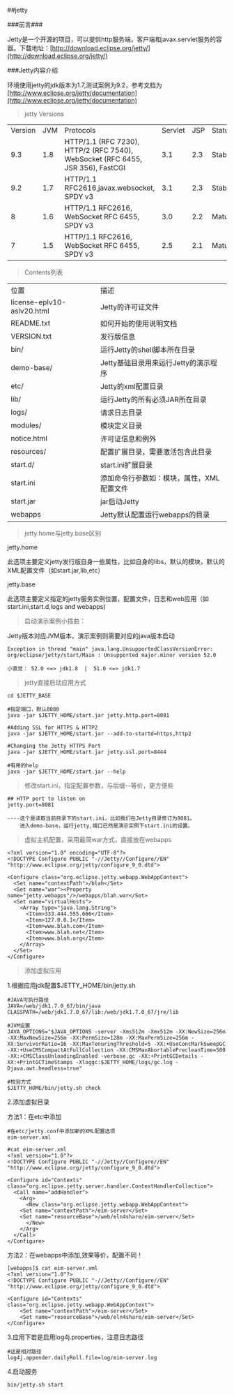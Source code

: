 ##jetty

###前言###

Jetty是一个开源的项目，可以提供http服务端，客户端和javax.servlet服务的容器。下载地址：[http://download.eclipse.org/jetty/](http://download.eclipse.org/jetty/) 

###Jetty内容介绍

环境使用jetty的jdk版本为1.7,测试案例为9.2，参考文档为[http://www.eclipse.org/jetty/documentation](http://www.eclipse.org/jetty/documentation)

>jetty Versions


<table>
	<tr>
		<td>Version</td>
		<td>JVM</td>
		<td>Protocols</td>
		<td>Servlet</td>
		<td>JSP</td>
		<td>Status</td>		
	</tr>
	<tr>
		<td>9.3</td>
		<td>1.8</td>
		<td>HTTP/1.1 (RFC 7230), HTTP/2 (RFC 7540), WebSocket (RFC 6455, JSR 356), FastCGI</td>
		<td>3.1</td>
		<td>2.3</td>
		<td>Stable</td>		
	</tr>
	<tr>
		<td>9.2</td>
		<td>1.7</td>
		<td>HTTP/1.1 RFC2616,javax.websocket, SPDY v3</td>
		<td>3.1</td>
		<td>2.3</td>
		<td>Stable</td>		
	</tr>
	<tr>
		<td>8</td>
		<td>1.6</td>
		<td>HTTP/1.1 RFC2616, WebSocket RFC 6455, SPDY v3</td>
		<td>3.0</td>
		<td>2.2</td>
		<td>Mature</td>		
	</tr>
	<tr>
		<td>7</td>
		<td>1.5</td>
		<td>HTTP/1.1 RFC2616, WebSocket RFC 6455, SPDY v3</td>
		<td>2.5</td>
		<td>2.1</td>
		<td>Mature</td>		
	</tr>
</table>


>Contents列表


<table>
	<tr>
		<td>位置</td>
		<td>描述</td>	
	</tr>
	<tr>
		<td>license-eplv10-aslv20.html</td>
		<td>Jetty的许可证文件</td>
	</tr>
	<tr>
		<td>README.txt</td>
		<td>如何开始的使用说明文档</td>
	</tr>
	<tr>
		<td>VERSION.txt</td>
		<td>发行版信息</td>
	</tr>
	<tr>
		<td>bin/</td>
		<td>运行Jetty的shell脚本所在目录</td>
	</tr>
	<tr>
		<td>demo-base/</td>
		<td>Jetty基础目录用来运行Jetty的演示程序</td>
	</tr>
	<tr>
		<td>etc/</td>
		<td>Jetty的xml配置目录</td>
	<tr>
		<td>lib/</td>
		<td>运行Jetty的所有必须JAR所在目录</td>
	</tr>
	<tr>
		<td>logs/</td>
		<td>请求日志目录</td>
	</tr>
	<tr>
		<td>modules/</td>
		<td>模块定义目录</td>
	</tr>
	<tr>
		<td>notice.html</td>
		<td>许可证信息和例外</td>
	</tr>
	<tr>
		<td>resources/</td>
		<td>配置扩展目录，需要激活包含此目录</td>
	</tr>	
	<tr>
		<td>start.d/</td>
		<td>start.ini扩展目录</td>
	</tr>
	<tr>
		<td>start.ini</td>
		<td>添加命令行参数如：模块，属性，XML配置文件</td>
	</tr>
	<tr>
		<td>start.jar</td>
		<td>jar启动Jetty</td>
	</tr>
	<tr>
		<td>webapps</td>
		<td>Jetty默认配置运行webapps的目录</td>
	</tr>
</table>

>jetty.home与jetty.base区别

jetty.home
	
此选项主要定义jetty发行版自身一些属性，比如自身的libs，默认的模块，默认的XML配置文件（如start.jar,lib,etc）

jetty.base

此选项主要定义指定的jetty服务实例位置，配置文件，日志和web应用（如start.ini,start.d,logs and webapps)

>启动演示案例小插曲：

Jetty版本对应JVM版本，演示案例则需要对应的java版本启动

	Exception in thread "main" java.lang.UnsupportedClassVersionError: org/eclipse/jetty/start/Main : Unsupported major.minor version 52.0

	小直觉： 52.0 <=> jdk1.8  |  51.0 <=> jdk1.7


>jetty直接启动应用方式

	cd $JETTY_BASE

	#指定端口，默认8080
	java -jar $JETTY_HOME/start.jar jetty.http.port=8081

	#Adding SSL for HTTPS & HTTP2
	java -jar $JETTY_HOME/start.jar --add-to-startd=https,http2
	
	#Changing the Jetty HTTPS Port
	java -jar $JETTY_HOME/start.jar jetty.ssl.port=8444

	#有用的help
	java -jar $JETTY_HOME/start.jar --help

>修改start.ini，指定配置参数，与后缀--等价，更方便些

	## HTTP port to listen on
	jetty.port=8081

	----这个是读取当前目录下的start.ini，比如我们在Jetty目录修订为8081。
		进入demo-base，运行jetty,端口已然是演示实例下start.ini的设置。


	
>虚拟主机配置，采用最简war方式，直接放在webapps

	<?xml version="1.0" encoding="UTF-8"?>
	<!DOCTYPE Configure PUBLIC "-//Jetty//Configure//EN" "http://www.eclipse.org/jetty/configure_9_0.dtd">
	 
	<Configure class="org.eclipse.jetty.webapp.WebAppContext">
	  <Set name="contextPath">/blah</Set>
	  <Set name="war"><Property name="jetty.webapps"/>/webapps/blah.war</Set>
	  <Set name="virtualHosts">
	    <Array type="java.lang.String">
	      <Item>333.444.555.666</Item>
	      <Item>127.0.0.1</Item>
	      <Item>www.blah.com</Item>
	      <Item>www.blah.net</Item>
	      <Item>www.blah.org</Item>
	    </Array>
	  </Set>
	</Configure>


>添加虚拟应用

1.根据应用jdk配置$JETTY_HOME/bin/jetty.sh

	#JAVA可执行路径
	JAVA=/web/jdk1.7.0_67/bin/java
	CLASSPATH=/web/jdk1.7.0_67/lib:/web/jdk1.7.0_67/jre/lib

	#JVM设置
	JAVA_OPTIONS="$JAVA_OPTIONS -server -Xms512m -Xmx512m -XX:NewSize=256m -XX:MaxNewSize=256m -XX:PermSize=128m -XX:MaxPermSize=256m -XX:SurvivorRatio=16 -XX:MaxTenuringThreshold=5 -XX:+UseConcMarkSweepGC -XX:+UseCMSCompactAtFullCollection -XX:CMSMaxAbortablePrecleanTime=500 -XX:+CMSClassUnloadingEnabled -verbose.gc -XX:+PrintGCDetails -XX:+PrintGCTimeStamps -Xloggc:$JETTY_HOME/logs/gc.log -Djava.awt.headless=true"

	#校验方式
	$JETTY_HOME/bin/jetty.sh check

2.添加虚拟目录

方法1：在etc中添加

	#在etc/jetty.conf中添加新的XML配置选项
	eim-server.xml

	#cat eim-server.xml
	<?xml version="1.0"?>
	<!DOCTYPE Configure PUBLIC "-//Jetty//Configure//EN" "http://www.eclipse.org/jetty/configure_9_0.dtd">
	
	<Configure id="Contexts" class="org.eclipse.jetty.server.handler.ContextHandlerCollection">
	  <Call name="addHandler">
	    <Arg>
	      <New class="org.eclipse.jetty.webapp.WebAppContext">
		<Set name="contextPath">/eim-server</Set>
		<Set name="resourceBase">/web/eln4share/eim-server</Set>
	      </New>
	    </Arg>
	  </Call>
	</Configure>

方法2：在webapps中添加,效果等价，配置不同！

	[webapps]$ cat eim-server.xml 
	<?xml version="1.0"?>
	<!DOCTYPE Configure PUBLIC "-//Jetty//Configure//EN" "http://www.eclipse.org/jetty/configure_9_0.dtd">
	
	<Configure id="Contexts" class="org.eclipse.jetty.webapp.WebAppContext">
		<Set name="contextPath">/eim-server</Set>
		<Set name="resourceBase">/web/eln4share/eim-server</Set>
	</Configure>


3.应用下若是启用log4j.properties，注意日志路径
	
	#这是相对路径
	log4j.appender.dailyRoll.file=log/eim-server.log	
	
4.启动服务

	bin/jetty.sh start





	
